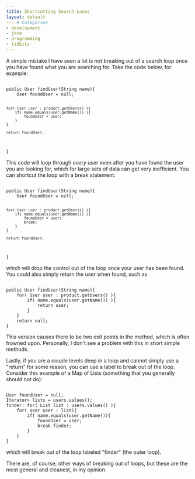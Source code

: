 ```yaml
---
title: Shortcutting Search Loops
layout: default
--- # Categories
- development
- java
- programming
- tidbits
---
```


A simple mistake I have seen a lot is not breaking out of a search loop once you have found what you are searching for. Take the code below, for example:

<code lang="java">
public User findUser(String name){
    User foundUser = null;
    
    for( User user : product.getUsers() ){
        if( name.equals(user.getName()) ){
            foundUser = user;
        }
    }
    
    return foundUser;
}
</code>

This code will loop through <i>every</i> user even after you have found the user you are looking for, which for large sets of data can get very inefficient. You can shortcut the loop with a break statement:

<code lang="java">
public User findUser(String name){
    User foundUser = null;
    
    for( User user : product.getUsers() ){
        if( name.equals(user.getName()) ){
            foundUser = user;
            break;
        }
    }
    
    return foundUser;
}
</code>

which will drop the control out of the loop once your user has been found. You could also simply return the user when found, such as

<code lang="java">
public User findUser(String name){
    for( User user : product.getUsers() ){
        if( name.equals(user.getName()) ){
            return user;
        }
    }
    return null;
}
</code>

This version causes there to be two exit points in the method, which is often frowned upon. Personally, I don't see a problem with this in short simple methods.

Lastly, if you are a couple levels deep in a loop and cannot simply use a "return" for some reason, you can use a label to break out of the loop. Consider this example of a Map of Lists (something that you generally should not do):

<code lang="java">
User foundUser = null;
Iterator<List<User>> lists = users.values();
finder: for( List<User> list : users.values() ){
    for( User user : list){
        if( name.equals(user.getName()){
            foundUser = user;
            break finder;
        }
    }
}
</code>

which will break out of the loop labeled "finder" (the outer loop).

There are, of course, other ways of breaking out of loops, but these are the most general and cleanest, in my opinion.
